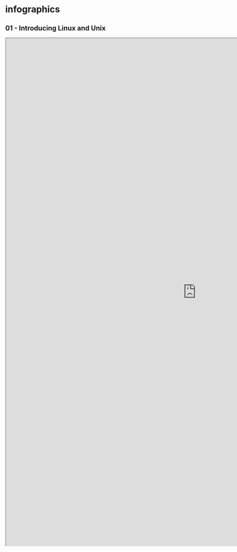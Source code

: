 # infographics

## 01 - Introducing Linux and Unix
<iframe src="https://jucajata.github.io/infographics/01_Introducing_Linux_and_Unix.drawio.html" width="1200" height="1600"></iframe>
